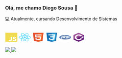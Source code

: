 ### Olá, me chamo Diego Sousa 👋

💻 Atualmente, cursando Desenvolvimento de Sistemas 

<div style="inline-block"><br>
  <img align="center" alt="Diego-Js" height="30" width="40" src="https://raw.githubusercontent.com/devicons/devicon/master/icons/javascript/javascript-plain.svg" style="max width:100%;">
  <img align="center" alt="Diego-React" height="30" width="40" src="https://raw.githubusercontent.com/devicons/devicon/master/icons/react/react-original.svg" style="max-width:100%;">
  <img align="center" alt="Diego-HTML" height="30" width="40" src="https://raw.githubusercontent.com/devicons/devicon/master/icons/html5/html5-original.svg" style="max-width:100%;">
  <img align="center" alt="Diego-CSS" height="30" width="40" src="https://raw.githubusercontent.com/devicons/devicon/master/icons/css3/css3-original.svg" style="max-width:100%;">
  <img align="center" alt="Diego-Js" height="30" width="40" src="https://raw.githubusercontent.com/devicons/devicon/master/icons/php/php-plain.svg" style="max width:100%;">
  <img align="center" alt="Rafa-Csharp" height="30" width="40" src="https://raw.githubusercontent.com/devicons/devicon/master/icons/csharp/csharp-original.svg" style="max-width:100%;">
</div><br>
 
<div>
  <a href="https://github.com/DiegoSousa-11">
  <img heigth="180em" src="https://github-readme-stats.vercel.app/api?username=DiegoSousa-11&show_icons=true&theme=radical"/>
  <img heigth="180em" src="https://github-readme-stats.vercel.app/api/top-langs/?username=DiegoSousa-11&layout=compact&langs_count=4&theme=radical"/>
</div>
